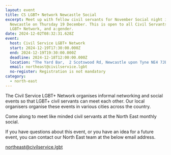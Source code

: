 ```yaml
---
layout: event
title: CS LGBT+ Network Newcastle Social
excerpt: Meet up with fellow civil servants for November Social night in
  Newcastle on Thursday 19 December. This is open to all Civil Servants in the
  LGBT+ Network, and a:gender.
date: 2024-12-02T08:32:31.628Z
event:
  host: Civil Service LGBT+ Network
  start: 2024-12-19T17:30:00.000Z
  end: 2024-12-19T19:30:00.000Z
  deadline: 2024-12-18T12:00:00.000Z
  location: "The Yard Bar,  2 Scotswood Rd, Newcastle upon Tyne NE4 7JB "
  email: northeast@civilservice.lgbt
  no-register: Registration is not mandatory
category:
  - north-east
---
```

The Civil Service LGBT+ Network organises informal networking and social events so that LGBT+ civil servants can meet each other. Our local organisers organise these events in various cities across the country.

Come along to meet like minded civil servants at the North East monthly social.

If you have questions about this event, or you have an idea for a future event, you can contact our North East team at the below email address.

[n﻿ortheast@civilservice.lgbt](<mailto:n﻿ortheast@civilservice.lgbt>)